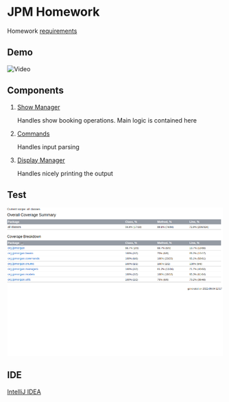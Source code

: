 # JPM Homework

Homework [requirements](https://github.com/cglotr/jpm-homework/blob/master/homework.md)

## Demo

![Video](https://drive.google.com/file/d/1ZclcB71T_-A_yIGKT1zIzjb7TNkplzzs/view?usp=sharing)

## Components

1. [Show Manager](https://github.com/cglotr/jpm-homework/blob/master/src/main/java/org/jpmorgan/managers/DisplayManagerImpl.java)

   Handles show booking operations. Main logic is contained here

2. [Commands](https://github.com/cglotr/jpm-homework/tree/master/src/main/java/org/jpmorgan/commands)

   Handles input parsing

3. [Display Manager](https://github.com/cglotr/jpm-homework/blob/master/src/main/java/org/jpmorgan/managers/DisplayManagerImpl.java)

   Handles nicely printing the output

## Test

![coverage](https://github.com/cglotr/jpm-homework/blob/master/coverage.png)

## IDE

[IntelliJ IDEA](https://www.jetbrains.com/idea/download/#section=linux)
